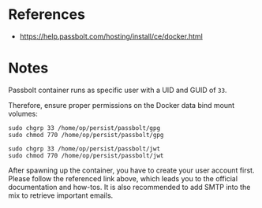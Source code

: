 # References

- https://help.passbolt.com/hosting/install/ce/docker.html

# Notes

Passbolt container runs as specific user with a UID and GUID of `33`.

Therefore, ensure proper permissions on the Docker data bind mount volumes:

````
sudo chgrp 33 /home/op/persist/passbolt/gpg
sudo chmod 770 /home/op/persist/passbolt/gpg

sudo chgrp 33 /home/op/persist/passbolt/jwt
sudo chmod 770 /home/op/persist/passbolt/jwt
````

After spawning up the container, you have to create your user account first. Please follow the referenced link above, which leads you to the official documentation and how-tos. It is also recommended to add SMTP into the mix to retrieve important emails.
